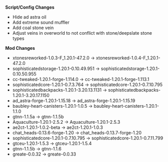 **Script/Config Changes**
- Hide ad astra oil
- Add extreme sound muffler
- Add coal stone vein
- Adjust veins in overworld to not conflict with stone/deepslate stone types

**Mod Changes**
- xtonesreworked-1.0.3-F_1.20.1-47.2.0 -> xtonesreworked-1.0.4-F_1.20.1-47.2.0
- sophisticatedstorage-1.20.1-0.10.49.951 -> sophisticatedstorage-1.20.1-0.10.50.955
- cc-tweaked-1.20.1-forge-1.114.0 -> cc-tweaked-1.20.1-forge-1.113.1
- sophisticatedcore-1.20.1-0.7.3.764 -> sophisticatedcore-1.20.1-0.7.10.795
- sophisticatedbackpacks-1.20.1-3.20.13.1131 -> sophisticatedbackpacks-1.20.1-3.20.17.1150
- ad_astra-forge-1.20.1-1.15.18 -> ad_astra-forge-1.20.1-1.15.19
- baubley-heart-canisters-1.20.1-1.0.5 -> baubley-heart-canisters-1.20.1-1.1.0
- gtnn-1.1.5a -> gtnn-1.1.5b
- Aquaculture-1.20.1-2.5.2 -> Aquaculture-1.20.1-2.5.3
- ae2ct-1.20.1-1.0.2-beta -> ae2ct-1.20.1-1.0.3
- chat_heads-0.13.6-forge-1.20 -> chat_heads-0.13.7-forge-1.20
- sophisticatedcore-1.20.1-0.7.10.795 -> sophisticatedcore-1.20.1-0.7.11.799
- gtceu-1.20.1-1.5.3 -> gtceu-1.20.1-1.5.4
- gtnn-1.1.5b -> gtnn-1.1.6
- greate-0.0.32 -> greate-0.0.33